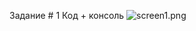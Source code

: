Задание # 1 Код + консоль
![screen1.png](https://github.com/ppc-ntu-khpi/34---classes-and-modifiers-scarlens250/tree/main/images)

